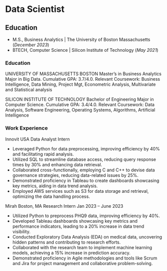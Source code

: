 # Data Scientist

## Education
- M.S., Business Analytics	| The University of Boston Massachusetts (_December 2023_)	 			        		
- BTECH, Computer Science | Silicon Institute of Technology (_May 2021_)

### Education
UNIVERSITY OF MASSACHUSETTS BOSTON
Master’s in Business Analytics
Major in Big Data.
Cumulative GPA: 3.7/4.0.
Relevant Coursework: Business Intelligence, Data Mining, Project Mgt, Econometric Analysis, Multivariate and Statistical analysis

SILICON INSTITUTE OF TECHNOLOGY
Bachelor of Engineering
Major in Computer Science.
Cumulative GPA: 3.4/4.0.
Relevant Coursework: Data Analysis, Software Engineering, Operating Systems, Algorithms, Artificial Intelligence

### Work Experience
Innovit USA
Data Analyst Intern
-  Leveraged Python for data preprocessing, improving efficiency by 40% and facilitating rapid analysis.
-  Utilized SQL to streamline database access, reducing query response times by 30% and enhancing data retrieval.
-  Collaborated cross-functionally, employing C and C++ to devise data governance strategies, reducing data-related issues by 25%. 
-  Demonstrated proficiency in Tableau to create dashboards showcasing key metrics, aiding in data trend analysis.
-  Employed AWS services such as S3 for data storage and retrieval, optimizing the data handling process.

Mirah Boston, MA Research Intern Jan 2023 – June 2023 
- Utilized Python to preprocess PHQ9 data, improving efficiency by 40%.
- Developed Tableau dashboards showcasing key metrics and performance indicators, leading to a 20% increase in data trend visibility.
- Conducted Exploratory Data Analysis (EDA) on medical data, uncovering hidden patterns and contributing to research efforts.
- Collaborated with the research team to implement machine learning models, achieving a 15% increase in prediction accuracy.
- Demonstrated proficiency in Agile methodologies and tools like Scrum and Jira for project management and collaborative problem-solving.


